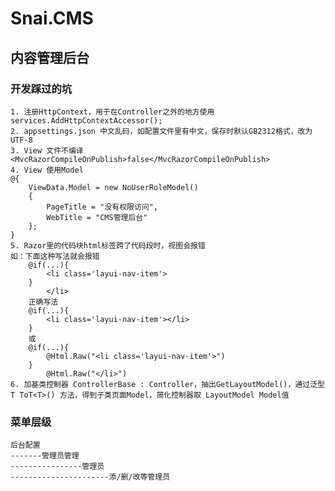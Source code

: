 # Snai.CMS
## 内容管理后台

### 开发踩过的坑
    1. 注册HttpContext，用于在Controller之外的地方使用  
    services.AddHttpContextAccessor();  
    2. appsettings.json 中文乱码，如配置文件里有中文，保存时默认GB2312格式，改为UTF-8  
    3. View 文件不编译 <MvcRazorCompileOnPublish>false</MvcRazorCompileOnPublish>  
    4. View 使用Model  
    @{
        ViewData.Model = new NoUserRoleModel()
        {
            PageTitle = "没有权限访问",
            WebTitle = "CMS管理后台"
        };
    }  
    5. Razor里的代码块html标签跨了代码段时，视图会报错
    如：下面这种写法就会报错 
        @if(...){
            <li class='layui-nav-item'>
        }
            </li>
        正确写法
        @if(...){
            <li class='layui-nav-item'></li>
        }
        或
        @if(...){
            @Html.Raw("<li class='layui-nav-item'>")
        }
            @Html.Raw("</li>")
    6. 加基类控制器 ControllerBase : Controller，抽出GetLayoutModel()，通过泛型 T ToT<T>() 方法，得到子类页面Model，简化控制器取 LayoutModel Model值


### 菜单层级
    后台配置  
    -------管理员管理  
    ----------------管理员
    ----------------------添/删/改等管理员